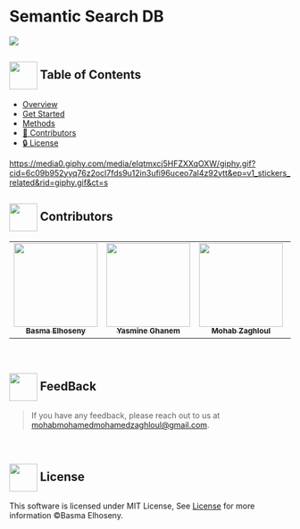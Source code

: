 <h1>Semantic Search DB</h1>
<img src="https://media.dev.to/cdn-cgi/image/width=1000,height=420,fit=cover,gravity=auto,format=auto/https%3A%2F%2Fdev-to-uploads.s3.amazonaws.com%2Fuploads%2Farticles%2Fikqfpsu3jd60em4s0ztn.png">


## <img align= center width=50px height=50px src="https://thumbs.gfycat.com/HeftyDescriptiveChimneyswift-size_restricted.gif"> Table of Contents

- <a href ="#Overview"> Overview</a>
- <a href ="#started"> Get Started</a>
- <a href ="#modules">  Methods</a>
- <a href ="#contributors"> 🧑 Contributors</a>
- <a href ="#license"> 🔒 License</a>



https://media0.giphy.com/media/eIqtmxcj5HFZXXqOXW/giphy.gif?cid=6c09b952yyq76z2ocl7fds9u12in3ufi96uceo7al4z92ytt&ep=v1_stickers_related&rid=giphy.gif&ct=s


<!-- Contributors -->
## <img  align= center width=50px height=50px src="https://media1.giphy.com/media/WFZvB7VIXBgiz3oDXE/giphy.gif?cid=6c09b952tmewuarqtlyfot8t8i0kh6ov6vrypnwdrihlsshb&rid=giphy.gif&ct=s"> Contributors <a id = "contributors"></a>

<!-- Contributors list -->
<table align="center" >
  <tr>
    <td align="center"><a href="https://github.com/BasmaElhoseny01"><img src="https://avatars.githubusercontent.com/u/72309546?v=4" width="150px;" alt=""/><br /><sub><b>Basma Elhoseny</b></sub></a><br /></td>
    <td align="center"><a href="https://github.com/yasmineghanem"><img src="https://avatars.githubusercontent.com/u/74925701?v=4" width="150px;" alt=""/><br /><sub><b>Yasmine Ghanem</b></sub></a><br /></td>
    <td align="center"><a href="https://github.com/Mohabz-911" ><img src="https://avatars.githubusercontent.com/u/68201932?v=4" width="150px;" alt=""/><br /><sub><b>Mohab Zaghloul</b></sub></a><br />
    </td>
     <td align="center"><a href="https://github.com/YasminElgendi"><img src="https://avatars.githubusercontent.com/u/54359829?v=4" width="150px;" alt=""/><br /><sub><b>Yasmin Elgendi</b></sub></a><br /></td>
  </tr>
</table>

<br>

## <img align="center"  width =50px  height =50px src="https://images.squarespace-cdn.com/content/v1/5c88c50af4e5316a44e9f34e/1639666090540-WIW96612QF3IQPGQXPD3/giphy+%284%29.gif"> FeedBack <a id = "feedback"></a>
> If you have any feedback, please reach out to us at mohabmohamedmohamedzaghloul@gmail.com.

<br>


## <img  align= center width=50px height=50px src="https://media1.giphy.com/media/ggoKD4cFbqd4nyugH2/giphy.gif?cid=6c09b9527jpi8kfxsj6eswuvb7ay2p0rgv57b7wg0jkihhhv&rid=giphy.gif&ct=s"> License <a id = "license"></a>
This software is licensed under MIT License, See [License](https://github.com/BasmaElhoseny01/Hand-Gesture-Recognition/blob/main/LICENSE) for more information ©Basma Elhoseny.
